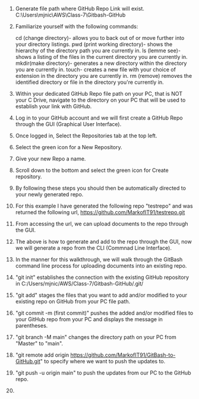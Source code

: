 1. Generate file path where GitHub Repo Link will exist.
   C:\\Users\\mjnic\\AWS\\Class-7\\Gitbash-GitHub
2. Familiarize yourself with the following commands:

   cd (change directory)- allows you to back out of or move further into your directory listings.
   pwd (print working directory)- shows the hierarchy of the directory path you are currently in.
   ls (lemme see)- shows a listing of the files in the current directory you are currently in.
   mkdir(make directory)- generates a new directory within the directory you are currently in.
   touch- creates a new file with your choice of extension in the directory you are currently in.
   rm (remove) removes the identified directory or file in the directory you're currently in.
   
3. Within your dedicated GitHub Repo file path on your PC, that is NOT your C Drive, navigate to the directory on your PC that will be used to establish your link with GitHub.
4. Log in to your GitHub account and we will first create a GitHub Repo through the GUI (Graphical User Interface).
5. Once logged in, Select the Repositories tab at the top left.
6. Select the green icon for a New Repository.
7. Give your new Repo a name.
8. Scroll down to the bottom and select the green icon for Create repository.
9. By following these steps you should then be automatically directed to your newly generated repo.
10. For this example I have generated the following repo "testrepo" and was returned the following url, https://github.com/MarkofIT91/testrepo.git
11. From accessing the url, we can upload documents to the repo through the GUI.
12. The above is how to generate and add to the repo through the GUI, now we will generate a repo from the CLI (Commnad Line Interface).
13. In the manner for this walkthrough, we will walk through the GitBash command line process for uploading documents into an existing repo.
14. "git init" establishes the connection with the existing GitHub repository in C:/Users/mjnic/AWS/Class-7/Gitbash-GitHub/.git/
15. "git add" stages the files that you want to add and/or modified to your existing repo on GitHub from your PC file path.
16. "git commit -m (first commit)" pushes the added and/or modified files to your GitHub repo from your PC and displays the message in parentheses.
17. "git branch -M main" changes the directory path on your PC from "Master" to "main".
18. "git remote add origin https://github.com/MarkofIT91/GitBash-to-GitHub.git" to specify where we want to push the updates to.
19. "git push -u origin main" to push the updates from our PC to the GitHub repo.
20. 

